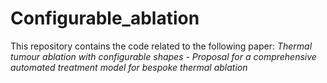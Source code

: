 # Configurable_ablation

This repository contains the code related to the following paper:
*Thermal tumour ablation with configurable shapes - Proposal for a comprehensive automated treatment model for bespoke thermal ablation*
